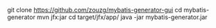 git clone https://github.com/zouzg/mybatis-generator-gui
cd mybatis-generator
mvn jfx:jar
cd target/jfx/app/
java -jar mybatis-generator.jar
